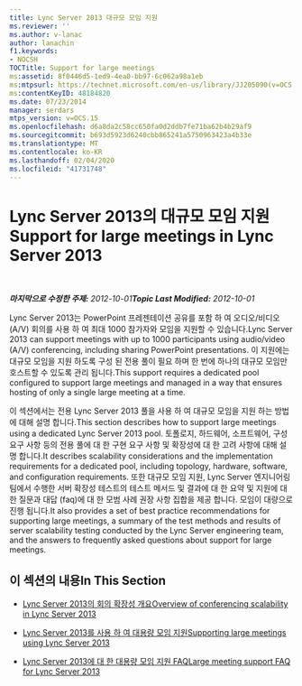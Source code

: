 ```yaml
---
title: Lync Server 2013 대규모 모임 지원
ms.reviewer: ''
ms.author: v-lanac
author: lanachin
f1.keywords:
- NOCSH
TOCTitle: Support for large meetings
ms:assetid: 8f0446d5-1ed9-4ea0-bb97-6c062a98a1eb
ms:mtpsurl: https://technet.microsoft.com/en-us/library/JJ205090(v=OCS.15)
ms:contentKeyID: 48184820
ms.date: 07/23/2014
manager: serdars
mtps_version: v=OCS.15
ms.openlocfilehash: d6a8da2c58cc650fa0d2ddb7fe71ba62b4b29af9
ms.sourcegitcommit: b693d5923d6240cbb865241a5750963423a4b33e
ms.translationtype: MT
ms.contentlocale: ko-KR
ms.lasthandoff: 02/04/2020
ms.locfileid: "41731748"
---
```

<div data-xmlns="http://www.w3.org/1999/xhtml">

<div class="topic" data-xmlns="http://www.w3.org/1999/xhtml" data-msxsl="urn:schemas-microsoft-com:xslt" data-cs="http://msdn.microsoft.com/en-us/">

<div data-asp="http://msdn2.microsoft.com/asp">

# <a name="support-for-large-meetings-in-lync-server-2013"></a><span data-ttu-id="e4d5a-102">Lync Server 2013의 대규모 모임 지원</span><span class="sxs-lookup"><span data-stu-id="e4d5a-102">Support for large meetings in Lync Server 2013</span></span>

</div>

<div id="mainSection">

<div id="mainBody">

<span> </span>

<span data-ttu-id="e4d5a-103">_**마지막으로 수정한 주제:** 2012-10-01_</span><span class="sxs-lookup"><span data-stu-id="e4d5a-103">_**Topic Last Modified:** 2012-10-01_</span></span>

<span data-ttu-id="e4d5a-104">Lync Server 2013는 PowerPoint 프레젠테이션 공유를 포함 하 여 오디오/비디오 (A/V) 회의를 사용 하 여 최대 1000 참가자와 모임을 지원할 수 있습니다.</span><span class="sxs-lookup"><span data-stu-id="e4d5a-104">Lync Server 2013 can support meetings with up to 1000 participants using audio/video (A/V) conferencing, including sharing PowerPoint presentations.</span></span> <span data-ttu-id="e4d5a-105">이 지원에는 대규모 모임을 지원 하도록 구성 된 전용 풀이 필요 하며 한 번에 하나의 대규모 모임만 호스트할 수 있도록 관리 됩니다.</span><span class="sxs-lookup"><span data-stu-id="e4d5a-105">This support requires a dedicated pool configured to support large meetings and managed in a way that ensures hosting of only a single large meeting at a time.</span></span>

<span data-ttu-id="e4d5a-106">이 섹션에서는 전용 Lync Server 2013 풀을 사용 하 여 대규모 모임을 지원 하는 방법에 대해 설명 합니다.</span><span class="sxs-lookup"><span data-stu-id="e4d5a-106">This section describes how to support large meetings using a dedicated Lync Server 2013 pool.</span></span> <span data-ttu-id="e4d5a-107">토폴로지, 하드웨어, 소프트웨어, 구성 요구 사항 등의 전용 풀에 대 한 구현 요구 사항 및 확장성에 대 한 고려 사항에 대해 설명 합니다.</span><span class="sxs-lookup"><span data-stu-id="e4d5a-107">It describes scalability considerations and the implementation requirements for a dedicated pool, including topology, hardware, software, and configuration requirements.</span></span> <span data-ttu-id="e4d5a-108">또한 대규모 모임 지원, Lync Server 엔지니어링 팀에서 수행한 서버 확장성 테스트의 테스트 메서드 및 결과에 대 한 요약 및 지원에 대 한 질문과 대답 (faq)에 대 한 모범 사례 권장 사항 집합을 제공 합니다. 모임이 대량으로 진행 됩니다.</span><span class="sxs-lookup"><span data-stu-id="e4d5a-108">It also provides a set of best practice recommendations for supporting large meetings, a summary of the test methods and results of server scalability testing conducted by the Lync Server engineering team, and the answers to frequently asked questions about support for large meetings.</span></span>

<div>

## <a name="in-this-section"></a><span data-ttu-id="e4d5a-109">이 섹션의 내용</span><span class="sxs-lookup"><span data-stu-id="e4d5a-109">In This Section</span></span>

  - [<span data-ttu-id="e4d5a-110">Lync Server 2013의 회의 확장성 개요</span><span class="sxs-lookup"><span data-stu-id="e4d5a-110">Overview of conferencing scalability in Lync Server 2013</span></span>](lync-server-2013-conferencing-scalability-overview.md)

  - [<span data-ttu-id="e4d5a-111">Lync Server 2013를 사용 하 여 대용량 모임 지원</span><span class="sxs-lookup"><span data-stu-id="e4d5a-111">Supporting large meetings using Lync Server 2013</span></span>](lync-server-2013-supporting-large-meetings.md)

  - [<span data-ttu-id="e4d5a-112">Lync Server 2013에 대 한 대용량 모임 지원 FAQ</span><span class="sxs-lookup"><span data-stu-id="e4d5a-112">Large meeting support FAQ for Lync Server 2013</span></span>](lync-server-2013-large-meeting-support-faq.md)

</div>

</div>

<span> </span>

</div>

</div>

</div>

